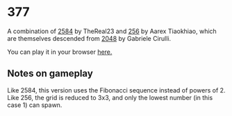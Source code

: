 # 377 
A combination of [2584](https://github.com/TheReal23/2584) by TheReal23 and [256](https://github.com/aarextiaokhiao/Aarex2048) by Aarex Tiaokhiao, which are themselves descended from [2048](https://github.com/gabrielecirulli/2048) by Gabriele Cirulli.

You can play it in your browser [here.](http://lukemurphy147.github.io/377/)

## Notes on gameplay
Like 2584, this version uses the Fibonacci sequence instead of powers of 2. Like 256, the grid is reduced to 3x3, and only the lowest number (in this case 1) can spawn.